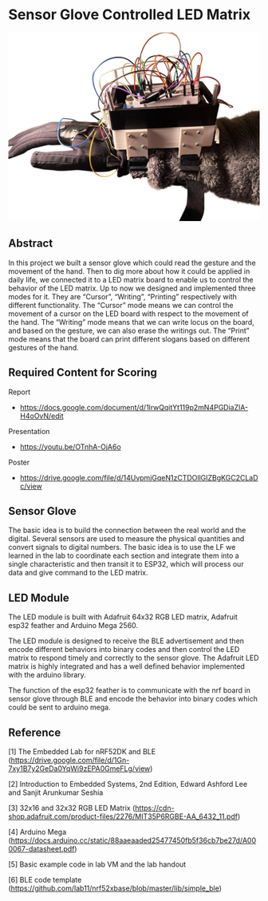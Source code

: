 # Sensor Glove Controlled LED Matrix

![contents](https://github.com/zengziyunthomas/Atlas-Gauntlets/blob/main/img/sensor%20glove.png)
## Abstract
In this project we built a sensor glove which could read the gesture and the movement of the hand. Then to dig more about how it could be applied in daily life, we connected it to a LED matrix board to enable us to control the behavior of the LED matrix. Up to now we designed and implemented three modes for it. They are “Cursor”, “Writing”, “Printing” respectively with different functionality. The “Cursor” mode means we can control the movement of a cursor on the LED board with respect to the movement of the hand. The “Writing” mode means that we can write locus on the board, and based on the gesture, we can also erase the writings out. The “Print” mode means that the board can print different slogans based on different gestures of the hand.


## Required Content for Scoring
Report
- https://docs.google.com/document/d/1lrwQqitYt119p2mN4PGDiaZlA-H4oOvN/edit

Presentation
- https://youtu.be/OTnhA-OjA6o

Poster
- https://drive.google.com/file/d/14UvpmjGqeN1zCTDOllGIZBgKGC2CLaDc/view


## Sensor Glove
The basic idea is to build the connection between the real world and the digital. Several sensors are used to measure the physical quantities and convert signals to digital numbers. The basic idea is to use the LF we learned in the lab to coordinate each section and integrate them into a single characteristic and then transit it to ESP32, which will process our data and give command to the LED matrix.

## LED Module

The LED module is built with Adafruit 64x32 RGB LED matrix, Adafruit esp32 feather and Arduino Mega 2560. 

The LED module is designed to receive the BLE advertisement and then encode different behaviors into binary codes and then control the LED matrix to respond timely and correctly to the sensor glove. The Adafruit LED matrix is highly integrated and has a well defined behavior implemented with the arduino library.

The function of the esp32 feather is to communicate with the nrf board in sensor glove through BLE and encode the behavior into binary codes which could be sent to arduino mega.
## Reference
[1]	The Embedded Lab for nRF52DK and BLE (https://drive.google.com/file/d/1Gn-7xy1B7y2GeDa0YqWi9zEPA0GmeFLg/view)

[2]	Introduction to Embedded Systems, 2nd Edition, Edward Ashford Lee and Sanjit Arunkumar Seshia

[3]	32x16 and 32x32 RGB LED Matrix (https://cdn-shop.adafruit.com/product-files/2276/MIT35P6RGBE-AA_6432_11.pdf)

[4]	Arduino Mega (https://docs.arduino.cc/static/88aaeaaded25477450fb5f36cb7be27d/A000067-datasheet.pdf)

[5] Basic example code in lab VM and the lab handout	

[6] BLE code template (https://github.com/lab11/nrf52xbase/blob/master/lib/simple_ble)

